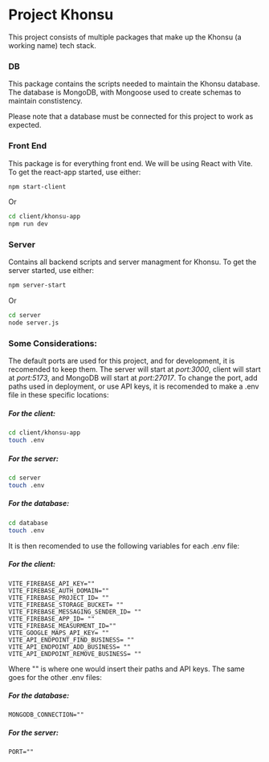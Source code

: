 # Project Khonsu
This project consists of multiple packages that make up the Khonsu (a working name) tech stack.

### DB
This package contains the scripts needed to maintain the Khonsu database. The database is MongoDB, with Mongoose used to create schemas to maintain constistency.

Please note that a database must be connected for this project to work as expected.

### Front End
This package is for everything front end. We will be using React with Vite.
To get the react-app started, use either:

```bash
npm start-client
```
Or
```bash
cd client/khonsu-app
npm run dev
```

### Server
Contains all backend scripts and server managment for Khonsu.
To get the server started, use either:

```bash
npm server-start
```
Or
```bash
cd server
node server.js
```

### Some Considerations:

The default ports are used for this project, and for development, it is recomended to keep them.
The server will start at *port:3000*, client will start at *port:5173*, and MongoDB will start at *port:27017*. To change the port, add paths used in deployment, or use API keys, it is recomended to make a .env file in these specific locations:

##### For the client:
```bash
cd client/khonsu-app
touch .env
```

##### For the server:
```bash
cd server
touch .env
```

##### For the database:
```bash
cd database
touch .env
```

It is then recomended to use the following variables for each .env file:

##### For the client:
```
VITE_FIREBASE_API_KEY=""
VITE_FIREBASE_AUTH_DOMAIN=""
VITE_FIREBASE_PROJECT_ID= ""
VITE_FIREBASE_STORAGE_BUCKET= ""
VITE_FIREBASE_MESSAGING_SENDER_ID= ""
VITE_FIREBASE_APP_ID= ""
VITE_FIREBASE_MEASURMENT_ID=""
VITE_GOOGLE_MAPS_API_KEY= ""
VITE_API_ENDPOINT_FIND_BUSINESS= ""
VITE_API_ENDPOINT_ADD_BUSINESS= ""
VITE_API_ENDPOINT_REMOVE_BUSINESS= ""
```
Where "" is where one would insert their paths and API keys. The same goes for the other .env files:

##### For the database:
```
MONGODB_CONNECTION=""
```

##### For the server:
```
PORT=""
```
